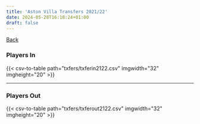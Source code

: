 ```yaml
---
title: 'Aston Villa Transfers 2021/22'
date: 2024-05-28T16:18:24+01:00
draft: false
---
```



[Back](/transfers/)

### Players In

{{< csv-to-table path="txfers/txferin2122.csv" imgwidth="32" imgheight="20" >}}

---

### Players Out

{{< csv-to-table path="txfers/txferout2122.csv" imgwidth="32" imgheight="20" >}}
